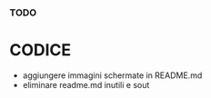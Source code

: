 ### TODO

# CODICE

- aggiungere immagini schermate in README.md
- eliminare readme.md inutili e sout
